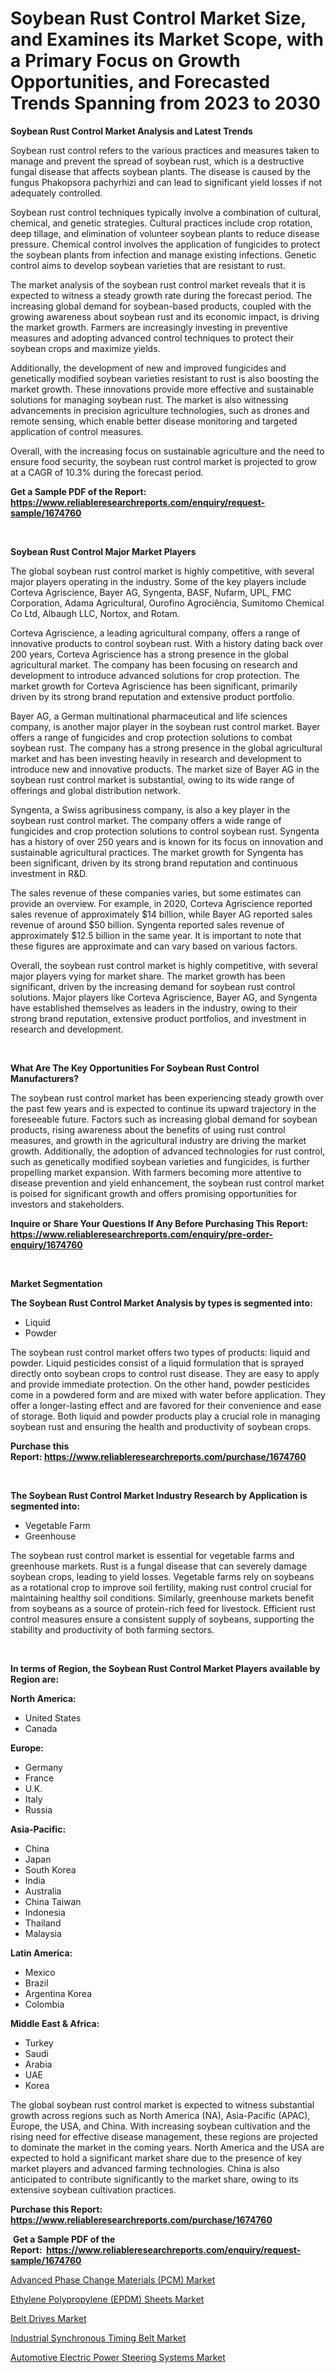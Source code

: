 <p><h1>Soybean Rust Control Market Size, and Examines its Market Scope, with a Primary Focus on Growth Opportunities, and Forecasted Trends Spanning from 2023 to 2030</h1></p><p><strong>Soybean Rust Control Market Analysis and Latest Trends</strong></p>
<p><p>Soybean rust control refers to the various practices and measures taken to manage and prevent the spread of soybean rust, which is a destructive fungal disease that affects soybean plants. The disease is caused by the fungus Phakopsora pachyrhizi and can lead to significant yield losses if not adequately controlled.</p><p>Soybean rust control techniques typically involve a combination of cultural, chemical, and genetic strategies. Cultural practices include crop rotation, deep tillage, and elimination of volunteer soybean plants to reduce disease pressure. Chemical control involves the application of fungicides to protect the soybean plants from infection and manage existing infections. Genetic control aims to develop soybean varieties that are resistant to rust.</p><p>The market analysis of the soybean rust control market reveals that it is expected to witness a steady growth rate during the forecast period. The increasing global demand for soybean-based products, coupled with the growing awareness about soybean rust and its economic impact, is driving the market growth. Farmers are increasingly investing in preventive measures and adopting advanced control techniques to protect their soybean crops and maximize yields.</p><p>Additionally, the development of new and improved fungicides and genetically modified soybean varieties resistant to rust is also boosting the market growth. These innovations provide more effective and sustainable solutions for managing soybean rust. The market is also witnessing advancements in precision agriculture technologies, such as drones and remote sensing, which enable better disease monitoring and targeted application of control measures.</p><p>Overall, with the increasing focus on sustainable agriculture and the need to ensure food security, the soybean rust control market is projected to grow at a CAGR of 10.3% during the forecast period.</p></p>
<p><strong>Get a Sample PDF of the Report:&nbsp; <a href="https://www.reliableresearchreports.com/enquiry/request-sample/1674760">https://www.reliableresearchreports.com/enquiry/request-sample/1674760</a></strong></p>
<p>&nbsp;</p>
<p><strong>Soybean Rust Control Major Market Players</strong></p>
<p><p>The global soybean rust control market is highly competitive, with several major players operating in the industry. Some of the key players include Corteva Agriscience, Bayer AG, Syngenta, BASF, Nufarm, UPL, FMC Corporation, Adama Agricultural, Ourofino Agrociência, Sumitomo Chemical Co Ltd, Albaugh LLC, Nortox, and Rotam.</p><p>Corteva Agriscience, a leading agricultural company, offers a range of innovative products to control soybean rust. With a history dating back over 200 years, Corteva Agriscience has a strong presence in the global agricultural market. The company has been focusing on research and development to introduce advanced solutions for crop protection. The market growth for Corteva Agriscience has been significant, primarily driven by its strong brand reputation and extensive product portfolio.</p><p>Bayer AG, a German multinational pharmaceutical and life sciences company, is another major player in the soybean rust control market. Bayer offers a range of fungicides and crop protection solutions to combat soybean rust. The company has a strong presence in the global agricultural market and has been investing heavily in research and development to introduce new and innovative products. The market size of Bayer AG in the soybean rust control market is substantial, owing to its wide range of offerings and global distribution network.</p><p>Syngenta, a Swiss agribusiness company, is also a key player in the soybean rust control market. The company offers a wide range of fungicides and crop protection solutions to control soybean rust. Syngenta has a history of over 250 years and is known for its focus on innovation and sustainable agricultural practices. The market growth for Syngenta has been significant, driven by its strong brand reputation and continuous investment in R&D.</p><p>The sales revenue of these companies varies, but some estimates can provide an overview. For example, in 2020, Corteva Agriscience reported sales revenue of approximately $14 billion, while Bayer AG reported sales revenue of around $50 billion. Syngenta reported sales revenue of approximately $12.5 billion in the same year. It is important to note that these figures are approximate and can vary based on various factors.</p><p>Overall, the soybean rust control market is highly competitive, with several major players vying for market share. The market growth has been significant, driven by the increasing demand for soybean rust control solutions. Major players like Corteva Agriscience, Bayer AG, and Syngenta have established themselves as leaders in the industry, owing to their strong brand reputation, extensive product portfolios, and investment in research and development.</p></p>
<p>&nbsp;</p>
<p><strong>What Are The Key Opportunities For Soybean Rust Control Manufacturers?</strong></p>
<p><p>The soybean rust control market has been experiencing steady growth over the past few years and is expected to continue its upward trajectory in the foreseeable future. Factors such as increasing global demand for soybean products, rising awareness about the benefits of using rust control measures, and growth in the agricultural industry are driving the market growth. Additionally, the adoption of advanced technologies for rust control, such as genetically modified soybean varieties and fungicides, is further propelling market expansion. With farmers becoming more attentive to disease prevention and yield enhancement, the soybean rust control market is poised for significant growth and offers promising opportunities for investors and stakeholders.</p></p>
<p><strong>Inquire or Share Your Questions If Any Before Purchasing This Report: <a href="https://www.reliableresearchreports.com/enquiry/pre-order-enquiry/1674760">https://www.reliableresearchreports.com/enquiry/pre-order-enquiry/1674760</a></strong></p>
<p>&nbsp;</p>
<p><strong>Market Segmentation</strong></p>
<p><strong>The Soybean Rust Control Market Analysis by types is segmented into:</strong></p>
<p><ul><li>Liquid</li><li>Powder</li></ul></p>
<p><p>The soybean rust control market offers two types of products: liquid and powder. Liquid pesticides consist of a liquid formulation that is sprayed directly onto soybean crops to control rust disease. They are easy to apply and provide immediate protection. On the other hand, powder pesticides come in a powdered form and are mixed with water before application. They offer a longer-lasting effect and are favored for their convenience and ease of storage. Both liquid and powder products play a crucial role in managing soybean rust and ensuring the health and productivity of soybean crops.</p></p>
<p><strong>Purchase this Report:&nbsp;<a href="https://www.reliableresearchreports.com/purchase/1674760">https://www.reliableresearchreports.com/purchase/1674760</a></strong></p>
<p>&nbsp;</p>
<p><strong>The Soybean Rust Control Market Industry Research by Application is segmented into:</strong></p>
<p><ul><li>Vegetable Farm</li><li>Greenhouse</li></ul></p>
<p><p>The soybean rust control market is essential for vegetable farms and greenhouse markets. Rust is a fungal disease that can severely damage soybean crops, leading to yield losses. Vegetable farms rely on soybeans as a rotational crop to improve soil fertility, making rust control crucial for maintaining healthy soil conditions. Similarly, greenhouse markets benefit from soybeans as a source of protein-rich feed for livestock. Efficient rust control measures ensure a consistent supply of soybeans, supporting the stability and productivity of both farming sectors.</p></p>
<p>&nbsp;</p>
<p><strong>In terms of Region, the Soybean Rust Control Market Players available by Region are:</strong></p>
<p>
    <p> <strong> North America: </strong>
        <ul>
            <li>United States</li>
            <li>Canada</li>
        </ul>
        </p> 
    <p> <strong> Europe: </strong>
        <ul>
            <li>Germany</li>
            <li>France</li>
            <li>U.K.</li>
            <li>Italy</li>
            <li>Russia</li>
        </ul>
        </p> 
    <p> <strong> Asia-Pacific: </strong>
        <ul>
            <li>China</li>
            <li>Japan</li>
            <li>South Korea</li>
            <li>India</li>
            <li>Australia</li>
            <li>China Taiwan</li>
            <li>Indonesia</li>
            <li>Thailand</li>
            <li>Malaysia</li>
        </ul>
        </p> 
    <p> <strong> Latin America: </strong>
        <ul>
            <li>Mexico</li>
            <li>Brazil</li>
            <li>Argentina Korea</li>
            <li>Colombia</li>
        </ul>
        </p> 
    <p> <strong> Middle East & Africa: </strong>
        <ul>
            <li>Turkey</li>
            <li>Saudi</li>
            <li>Arabia</li>
            <li>UAE</li>
            <li>Korea</li>
        </ul>
    </p>
    </p>
<p><p>The global soybean rust control market is expected to witness substantial growth across regions such as North America (NA), Asia-Pacific (APAC), Europe, the USA, and China. With increasing soybean cultivation and the rising need for effective disease management, these regions are projected to dominate the market in the coming years. North America and the USA are expected to hold a significant market share due to the presence of key market players and advanced farming technologies. China is also anticipated to contribute significantly to the market share, owing to its extensive soybean cultivation practices.</p></p>
<p><strong>Purchase this Report: <a href="https://www.reliableresearchreports.com/purchase/1674760">https://www.reliableresearchreports.com/purchase/1674760</a></strong></p>
<p>&nbsp;<strong>Get a Sample PDF of the Report:&nbsp;&nbsp;<a href="https://www.reliableresearchreports.com/enquiry/request-sample/1674760">https://www.reliableresearchreports.com/enquiry/request-sample/1674760</a></strong></p>
<p><strong></strong></p>
<p><p><a href="https://medium.com/@katlynbauch/analyzing-advanced-phase-change-materials-pcm-market-global-industry-perspective-and-forecast-e317ba80380c">Advanced Phase Change Materials (PCM) Market</a></p><p><a href="https://www.linkedin.com/pulse/ethylene-polypropylene-epdm-sheets-market-challenges-opportunities/">Ethylene Polypropylene (EPDM) Sheets Market</a></p><p><a href="https://www.linkedin.com/pulse/belt-drives-market-challenges-opportunities-growth-drivers/">Belt Drives Market</a></p><p><a href="https://www.linkedin.com/pulse/industrial-synchronous-timing-belt-market-share-amp-new/">Industrial Synchronous Timing Belt Market</a></p><p><a href="https://medium.com/@markuspagac2023/automotive-electric-power-steering-systems-market-report-reveals-the-latest-trends-and-growth-7e6c76c37c13">Automotive Electric Power Steering Systems Market</a></p></p>